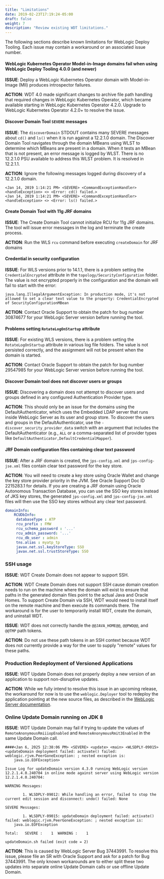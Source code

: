 ```yaml
---
title: "Limitations"
date: 2019-02-23T17:19:24-05:00
draft: false
weight: 7
description: "Review existing WDT limitations."
---
```



The following sections describe known limitations for WebLogic Deploy Tooling. Each issue may contain a workaround or an associated issue number.

#### WebLogic Kubernetes Operator Model-in-Image domains fail when using WebLogic Deploy Tooling 4.0.0 (and newer)
**ISSUE**:
Deploy a WebLogic Kubernetes Operator domain with Model-in-Image (MII) produces introspector failures.

**ACTION**:
WDT 4.0 made significant changes to archive file path handling that required changes in WebLogic Kubernetes Operator,
which became available starting in WebLogic Kubernetes Operator 4.2.0.  Upgrade to WebLogic Kubernetes Operator 4.2.0+
to resolve the issue.

#### Discover Domain Tool `SEVERE` messages

**ISSUE**:
The `discoverDomain` STDOUT contains many SEVERE messages about `cd()` and `ls()` when it is run against a 12.2.1.0
domain. The Discover Domain Tool navigates through the domain MBeans using WLST to determine which MBeans are present
in a domain. When it tests an MBean that is not present, an error message is logged by WLST. There is no 12.2.1.0 PSU
available to address this WLST problem. It is resolved in 12.2.1.1.

**ACTION**:
Ignore the following messages logged during discovery of a 12.2.1.0 domain.
```
<Jan 14, 2019 1:14:21 PM> <SEVERE> <CommandExceptionHandler> <handleException> <> <Error: cd() failed.>
<Jan 14, 2019 1:14:21 PM> <SEVERE> <CommandExceptionHandler> <handleException> <> <Error: ls() failed.>
```

#### Create Domain Tool with 11g JRF domains

**ISSUE**:
The Create Domain Tool cannot initialize RCU for 11g JRF domains. The tool will issue error messages in the log and
terminate the create process.

**ACTION**:
Run the WLS `rcu` command before executing `createDomain` for JRF domains

#### Credential in security configuration

**ISSUE**: For WLS versions prior to 14.1.1, there is a problem setting the `CredentialEncrypted` attribute in the
`topology/SecurityConfiguration` folder. The value is not encrypted properly in the configuration and the domain will
fail to start with the error:
```
java.lang.IllegalArgumentException: In production mode, it's not allowed to set a clear text value to the property: CredentialEncrypted of SecurityConfigurationMBean
```
**ACTION**: Contact Oracle Support to obtain the patch for bug number 30874677 for your WebLogic Server version before running the tool.

#### Problems setting `RotateLogOnStartup` attribute

**ISSUE**: For existing WLS versions, there is a problem setting the `RotateLogOnStartup` attribute in various log file
folders. The value is not persisted correctly, and the assignment will not be present when the domain is started.

**ACTION**: Contact Oracle Support to obtain the patch for bug number 29547985 for your WebLogic Server version before running the tool.

#### Discover Domain tool does not discover users or groups

**ISSUE**: Discovering a domain does not attempt to discover users and groups defined in any configured Authentication Provider type.

**ACTION**: This should only be an issue for the domains using the DefaultAuthenticator, which uses the Embedded LDAP
server that runs inside WebLogic Server as its user and group store.  To discover the users and groups in the
DefaultAuthenticator, use the `-discover_security_provider_data` switch with an argument that includes the
DefaultAuthenticator (e.g., `ALL` or a comma-separated list of provider types like `DefaultAuthenticator,DefaultCredentialMapper`).

#### JRF Domain configuration files containing clear text password

**ISSUE**: After a JRF domain is created, the `jps-config.xml` and `jps-config-jse.xml` files contain clear text password for the key store.

**ACTION**: You will need to create a key store using Oracle Wallet and change the key store provider priority in the
JVM. See Oracle Support Doc ID 2215283.1 for details. If you are creating a JRF domain using Oracle Autonomous
Transaction Database, you can use the SSO key stores instead of JKS key stores, the generated `jps-config.xml` and
`jps-config-jse.xml` files will then use the SSO key stores without any clear text password.

```yaml
domainInfo:
    RCUDbInfo:
     databaseType : ATP
     rcu_prefix : FMW
     rcu_schema_password : '...'
     rcu_admin_password: '...'
     rcu_db_user : admin
     tns.alias : myatp_tp
     javax.net.ssl.keyStoreType: SSO
     javax.net.ssl.trustStoreType: SSO
```

### SSH usage

**ISSUE**: WDT Create Domain does not appear to support SSH.

**ACTION**: WDT Create Domain does not support SSH cause domain creation needs to run on the machine where the domain
will exist to ensure that paths in the generated domain files point to the actual Java and Oracle Homes.  To support
Create Domain via SSH, WDT would need to install itself on the remote machine and then execute its commands there.
The workaround is for the user to temporarily install WDT, create the domain, and uninstall WDT.

**ISSUE**: WDT does not correctly handle the `@@JAVA_HOME@@`, `@@PWD@@`, and `@@TMP` path tokens.

**ACTION**: Do not use these path tokens in an SSH context because WDT does not currently provide a way for the user
to supply "remote" values for these paths.

### Production Redeployment of Versioned Applications

**ISSUE**: WDT Update Domain does not properly deploy a new version of an application to support non-disruptive updates.

**ACTION**: While we fully intend to resolve this issue in an upcoming release, the workaround for now is to use the
`weblogic.Deployer` tool to redeploy the application pointing at the new source files, as described in the
[WebLogic Server documentation](https://docs.oracle.com/en/middleware/fusion-middleware/weblogic-server/12.2.1.4/depgd/redeploy.html#GUID-2C0A6D50-3D20-4167-8091-4A5546DEFD6C).

### Online Update Domain running on JDK 8

**ISSUE**: WDT Update Domain may fail if trying to update the values of `RemoteAnonymousRmiiiopEnabled` and 
`RemoteAnonymousRmit3Enabled` in the same Update Domain call.

```
####<Jan 6, 2025 12:38:06 PM> <SEVERE> <update> <main> <WLSDPLY-09015> <updateDomain deployment failed: activate() failed: weblogic.rjvm.PeerGoneException: ; nested exception is: 
	java.io.EOFException>

Issue Log for updateDomain version 4.3.0 running WebLogic version 12.2.1.4.0.240704 in online mode against server using WebLogic version 12.2.1.4.0.240704:

WARNING Messages:

        1. WLSDPLY-09012: While handling an error, failed to stop the current edit session and disconnect: undo() failed: None

SEVERE Messages:

        1. WLSDPLY-09015: updateDomain deployment failed: activate() failed: weblogic.rjvm.PeerGoneException: ; nested exception is: 
	java.io.EOFException

Total:   SEVERE :    1  WARNING :    1

updateDomain.sh failed (exit code = 2)
```

**ACTION**: This is caused by WebLogic Server Bug 37443991.  To resolve this issue, please file an SR with Oracle Support
and ask for a patch for Bug 37443991.  The only known workarounds are to either split these two updates into separate
online Update Domain calls or use offline Update Domain.
